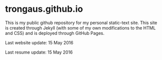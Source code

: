 # trongaus.github.io

This is my public github repository for my personal static-text site. This site is created through Jekyll (with some of my own modifications to the HTML and CSS) and is deployed through GitHub Pages.

Last website update: 15 May 2016

Last resume update: 15 May 2016

